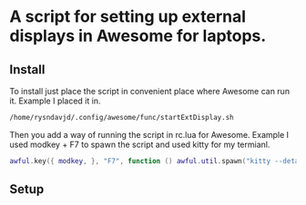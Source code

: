 # A script for setting up external displays in Awesome for laptops.

## Install
To install just place the script in convenient place where Awesome can run it.
Example I placed it in.

```bash
/home/rysndavjd/.config/awesome/func/startExtDisplay.sh
```

Then you add a way of running the script in rc.lua for Awesome.
Example I used modkey + F7 to spawn the script and used kitty for my termianl.

```lua
awful.key({ modkey, }, "F7", function () awful.util.spawn("kitty --detach /home/rysndavjd/.config/awesome/func/startExtDisplay.sh) end), 
```

## Setup

